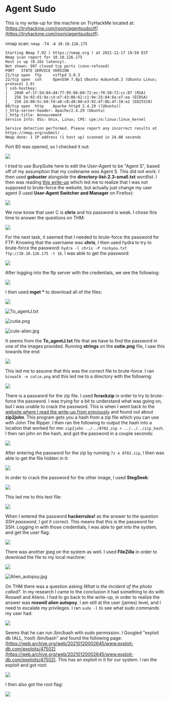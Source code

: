 # Agent Sudo

This is my write-up for the machine on TryHackMe located at: [https://tryhackme.com/room/agentsudoctf](https://tryhackme.com/room/agentsudoctf).

nmap scan: `nmap -T4 -A 10.10.126.175`

```
Starting Nmap 7.92 ( https://nmap.org ) at 2021-12-17 19:59 EST
Nmap scan report for 10.10.126.175
Host is up (0.16s latency).
Not shown: 997 closed tcp ports (conn-refused)
PORT   STATE SERVICE VERSION
21/tcp open  ftp     vsftpd 3.0.3
22/tcp open  ssh     OpenSSH 7.6p1 Ubuntu 4ubuntu0.3 (Ubuntu Linux; protocol 2.0)
| ssh-hostkey: 
|   2048 ef:1f:5d:04:d4:77:95:06:60:72:ec:f0:58:f2:cc:07 (RSA)
|   256 5e:02:d1:9a:c4:e7:43:06:62:c1:9e:25:84:8a:e7:ea (ECDSA)
|_  256 2d:00:5c:b9:fd:a8:c8:d8:80:e3:92:4f:8b:4f:18:e2 (ED25519)
80/tcp open  http    Apache httpd 2.4.29 ((Ubuntu))
|_http-server-header: Apache/2.4.29 (Ubuntu)
|_http-title: Annoucement
Service Info: OSs: Unix, Linux; CPE: cpe:/o:linux:linux_kernel

Service detection performed. Please report any incorrect results at https://nmap.org/submit/ .
Nmap done: 1 IP address (1 host up) scanned in 24.08 seconds
```

Port 80 was opened, so I checked it out:

![](<../../.gitbook/assets/image (323) (1) (1).png>)

I tried to use BurpSuite here to edit the User-Agent to be "Agent S", based off of my assumption that my codename was Agent S. This did not work. I then used **gobuster** alongside the **directory-list-2.3-small.txt** wordlist. I then was reading [this write-up](https://marcorei7.wordpress.com/2020/07/29/008-agent-sudo/) which led me to realize that I was not supposed to brute-force the website, but actually just change my user agent (I used **User-Agent Switcher and Manager** on Firefox):

![](<../../.gitbook/assets/image (331) (1) (1) (1) (1) (1) (1).png>)

We now know that user C is **chris** and his password is weak. I chose this time to answer the questions on THM:

![](<../../.gitbook/assets/image (346) (1) (1) (1) (1) (1) (1) (1) (1).png>)

For the next task, it seemed that I needed to brute-force the password for FTP. Knowing that the username was **chris**, I then used hydra to try to brute-force the password: `hydra -l chris -P rockyou.txt ftp://10.10.126.175 -t 16`. I was able to get the password:

![](<../../.gitbook/assets/image (328) (1) (1) (1) (1) (1).png>)

After logging into the ftp server with the credentials, we see the following:

![](<../../.gitbook/assets/image (344) (1) (1) (1) (1) (1) (1) (1) (1) (1).png>)

I then used **mget \*** to download all of the files:

![](<../../.gitbook/assets/image (327) (1) (1) (1) (1) (1) (1).png>)

![To\_agentJ.txt](<../../.gitbook/assets/image (341) (1) (1) (1) (1) (1) (1) (1) (1) (1) (1) (1) (1).png>)

![cutie.png](<../../.gitbook/assets/image (332) (1) (1) (1) (1) (1) (1) (1) (1).png>)

![cute-alien.jpg](<../../.gitbook/assets/image (347) (1) (1) (1) (1) (1) (1) (1) (1).png>)

It seems from the **To\_agentJ.txt** file that we have to find the password in one of the images provided. Running **strings** on the **cutie.png** file, I saw this towards the end:

![](<../../.gitbook/assets/image (325) (1).png>)

This led me to assume that this was the correct file to brute-force. I ran `binwalk -e cutie.png` and this led me to a directory with the following:

![](<../../.gitbook/assets/image (342) (1) (1) (1) (1) (1) (1) (1) (1).png>)

There is a password for the zip file. I used **fcrackzip** in order to try to brute-force the password. I was trying for a bit to understand what was going on, but I was unable to crack the password. This is when I went back to the [website where I read the write-up from previously](https://marcorei7.wordpress.com/2020/07/29/008-agent-sudo/) and found out about **zip2john**. This program gets you a hash from a zip file which you can use with John The Ripper. I then ran the following to output the hash into a location that worked for me: `zip2john ../../8702.zip > ../../../zip_hash`. I then ran john on the hash, and got the password in a couple seconds:

![](<../../.gitbook/assets/image (338) (1) (1) (1) (1) (1) (1) (1) (1).png>)

After entering the password for the zip by running `7z e 8702.zip`, I then was able to get the file hidden in it:

![](<../../.gitbook/assets/image (340) (1) (1) (1) (1) (1) (1) (1) (1) (1) (1).png>)

In order to crack the password for the other image, I used **StegSeek**:

![](<../../.gitbook/assets/image (329) (1) (1) (1) (1) (1) (1) (1).png>)

This led me to this text file:

![](<../../.gitbook/assets/image (326) (1) (1).png>)

When I entered the password **hackerrules!** as the answer to the question _SSH password_, I got it correct. This means that this is the password for SSH. Logging in with those credentials, I was able to get into the system, and get the user flag:

![](<../../.gitbook/assets/image (348) (1) (1) (1) (1) (1) (1) (1) (1) (1).png>)

There was another jpeg on the system as well. I used **FileZilla** in order to download the file to my local machine:

![](<../../.gitbook/assets/image (345) (1) (1) (1) (1) (1) (1) (1) (1).png>)

![Alien\_autopsy.jpg](<../../.gitbook/assets/image (330) (1) (1) (1) (1) (1) (1) (1).png>)

On THM there was a question asking _What is the incident of the photo called?_. In my research I came to the conclusion it had something to do with Roswell and Aliens. I had to go back to the write-up, in order to realize the answer was **roswell alien autopsy**. I am still at the user (james) level, and I need to escalate my privileges. I ran `sudo -l` to see what sudo commands my user had:

![](<../../.gitbook/assets/image (333) (1) (1) (1) (1) (1) (1) (1).png>)

Seems that he can run /bin/bash with sudo permission. I Googled "exploit db (ALL, !root) /bin/bash" and found the following page: [https://web.archive.org/web/20210120002645/www.exploit-db.com/exploits/47502](https://web.archive.org/web/20210120002645/www.exploit-db.com/exploits/47502). This has an exploit in it for our system. I ran the exploit and got root:

![](<../../.gitbook/assets/image (343) (1) (1) (1) (1) (1) (1).png>)

I then also got the root flag:

![](<../../.gitbook/assets/image (339) (1) (1) (1) (1) (1) (1) (1) (1) (1) (1) (1).png>)
